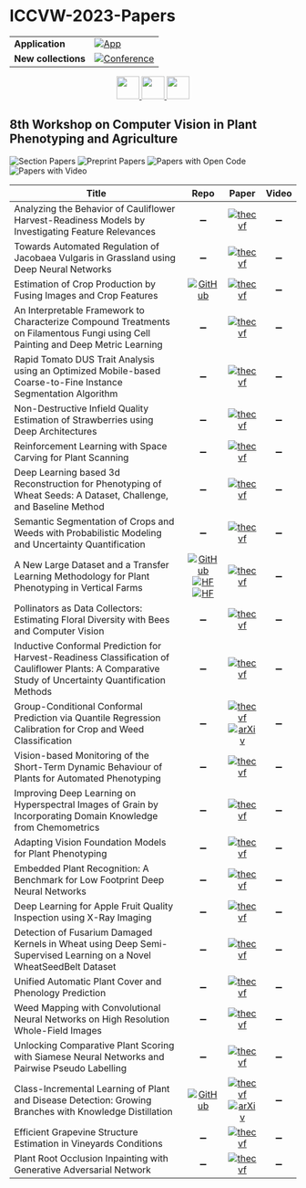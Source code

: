 # ICCVW-2023-Papers

<table>
    <tr>
        <td><strong>Application</strong></td>
        <td>
            <a href="https://huggingface.co/spaces/DmitryRyumin/NewEraAI-Papers" style="float:left;">
                <img src="https://img.shields.io/badge/🤗-NewEraAI--Papers-FFD21F.svg" alt="App" />
            </a>
        </td>
    </tr>
    <tr>
        <td><strong>New collections</strong></td>
        <td>
            <a href="https://github.com/DmitryRyumin/ICCV-2023-Papers/blob/main/README.md">
                <img src="http://img.shields.io/badge/ICCV-2025-0073AE.svg" alt="Conference">
            </a>
        </td>
    </tr>
</table>

<div align="center">
    <a href="https://github.com/DmitryRyumin/ICCV-2023-Papers/blob/main/sections/2023/workshops/w-and-challenge-on-deepfake-analysis-and-detection.md">
        <img src="https://cdn.jsdelivr.net/gh/DmitryRyumin/NewEraAI-Papers@main/images/left.svg" width="40" alt="" />
    </a>
    <a href="https://github.com/DmitryRyumin/ICCV-2023-25-Papers/blob/main/README_2023.md">
        <img src="https://cdn.jsdelivr.net/gh/DmitryRyumin/NewEraAI-Papers@main/images/home.svg" width="40" alt="" />
    </a>
    <a href="https://github.com/DmitryRyumin/ICCV-2023-Papers/blob/main/sections/2023/workshops/w-on-new-ideas-in-vision-transformers.md">
        <img src="https://cdn.jsdelivr.net/gh/DmitryRyumin/NewEraAI-Papers@main/images/right.svg" width="40" alt="" />
    </a>
</div>

## 8th Workshop on Computer Vision in Plant Phenotyping and Agriculture

![Section Papers](https://img.shields.io/badge/Section%20Papers-25-42BA16) ![Preprint Papers](https://img.shields.io/badge/Preprint%20Papers-2-b31b1b) ![Papers with Open Code](https://img.shields.io/badge/Papers%20with%20Open%20Code-3-1D7FBF) ![Papers with Video](https://img.shields.io/badge/Papers%20with%20Video-0-FF0000)

| **Title** | **Repo** | **Paper** | **Video** |
|-----------|:--------:|:---------:|:---------:|
| Analyzing the Behavior of Cauliflower Harvest-Readiness Models by Investigating Feature Relevances | :heavy_minus_sign: | [![thecvf](https://img.shields.io/badge/pdf-thecvf-7395C5.svg)](https://openaccess.thecvf.com/content/ICCV2023W/CVPPA/papers/Penzel_Analyzing_the_Behavior_of_Cauliflower_Harvest-Readiness_Models_by_Investigating_Feature_ICCVW_2023_paper.pdf) | :heavy_minus_sign: |
| Towards Automated Regulation of Jacobaea Vulgaris in Grassland using Deep Neural Networks | :heavy_minus_sign: | [![thecvf](https://img.shields.io/badge/pdf-thecvf-7395C5.svg)](https://openaccess.thecvf.com/content/ICCV2023W/CVPPA/papers/Schauer_Towards_Automated_Regulation_of_Jacobaea_Vulgaris_in_Grassland_Using_Deep_ICCVW_2023_paper.pdf) | :heavy_minus_sign: |
| Estimation of Crop Production by Fusing Images and Crop Features | [![GitHub](https://img.shields.io/github/stars/joheras/yield-prediction?style=flat)](https://github.com/joheras/yield-prediction) | [![thecvf](https://img.shields.io/badge/pdf-thecvf-7395C5.svg)](https://openaccess.thecvf.com/content/ICCV2023W/CVPPA/papers/Casado-Garcia_Estimation_of_Crop_Production_by_Fusing_Images_and_Crop_Features_ICCVW_2023_paper.pdf) | :heavy_minus_sign: |
| An Interpretable Framework to Characterize Compound Treatments on Filamentous Fungi using Cell Painting and Deep Metric Learning | :heavy_minus_sign: | [![thecvf](https://img.shields.io/badge/pdf-thecvf-7395C5.svg)](https://openaccess.thecvf.com/content/ICCV2023W/CVPPA/papers/Lejeune_An_Interpretable_Framework_to_Characterize_Compound_Treatments_on_Filamentous_Fungi_ICCVW_2023_paper.pdf) | :heavy_minus_sign: |
| Rapid Tomato DUS Trait Analysis using an Optimized Mobile-based Coarse-to-Fine Instance Segmentation Algorithm | :heavy_minus_sign: | [![thecvf](https://img.shields.io/badge/pdf-thecvf-7395C5.svg)](https://openaccess.thecvf.com/content/ICCV2023W/CVPPA/papers/Rustia_Rapid_Tomato_DUS_Trait_Analysis_Using_an_Optimized_Mobile-Based_Coarse-to-Fine_ICCVW_2023_paper.pdf) | :heavy_minus_sign: |
| Non-Destructive Infield Quality Estimation of Strawberries using Deep Architectures | :heavy_minus_sign: | [![thecvf](https://img.shields.io/badge/pdf-thecvf-7395C5.svg)](https://openaccess.thecvf.com/content/ICCV2023W/CVPPA/papers/Jol_Non-Destructive_Infield_Quality_Estimation_of_Strawberries_Using_Deep_Architectures_ICCVW_2023_paper.pdf) | :heavy_minus_sign: |
| Reinforcement Learning with Space Carving for Plant Scanning | :heavy_minus_sign: | [![thecvf](https://img.shields.io/badge/pdf-thecvf-7395C5.svg)](https://openaccess.thecvf.com/content/ICCV2023W/CVPPA/papers/Villalpando_Reinforcement_Learning_with_Space_Carving_for_Plant_Scanning_ICCVW_2023_paper.pdf) | :heavy_minus_sign: |
| Deep Learning based 3d Reconstruction for Phenotyping of Wheat Seeds: A Dataset, Challenge, and Baseline Method | :heavy_minus_sign: | [![thecvf](https://img.shields.io/badge/pdf-thecvf-7395C5.svg)](https://openaccess.thecvf.com/content/ICCV2023W/CVPPA/papers/Cherepashkin_Deep_Learning_Based_3d_Reconstruction_for_Phenotyping_of_Wheat_Seeds_ICCVW_2023_paper.pdf) | :heavy_minus_sign: |
| Semantic Segmentation of Crops and Weeds with Probabilistic Modeling and Uncertainty Quantification | :heavy_minus_sign: | [![thecvf](https://img.shields.io/badge/pdf-thecvf-7395C5.svg)](https://openaccess.thecvf.com/content/ICCV2023W/CVPPA/papers/Celikkan_Semantic_Segmentation_of_Crops_andWeeds_with_Probabilistic_Modeling_and_Uncertainty_ICCVW_2023_paper.pdf) | :heavy_minus_sign: |
| A New Large Dataset and a Transfer Learning Methodology for Plant Phenotyping in Vertical Farms | [![GitHub](https://img.shields.io/github/stars/deepplants/AGM_plant_phenotyping?style=flat)](https://github.com/deepplants/AGM_plant_phenotyping) <br /> [![HF](https://img.shields.io/badge/🤗-dataset%201-FFD21F.svg)](https://huggingface.co/datasets/deep-plants/AGM_HS) <br /> [![HF](https://img.shields.io/badge/🤗-dataset%202-FFD21F.svg)](https://huggingface.co/datasets/deep-plants/AGM) | [![thecvf](https://img.shields.io/badge/pdf-thecvf-7395C5.svg)](https://openaccess.thecvf.com/content/ICCV2023W/CVPPA/papers/Sama_A_new_Large_Dataset_and_a_Transfer_Learning_Methodology_for_ICCVW_2023_paper.pdf) | :heavy_minus_sign: |
| Pollinators as Data Collectors: Estimating Floral Diversity with Bees and Computer Vision | :heavy_minus_sign: | [![thecvf](https://img.shields.io/badge/pdf-thecvf-7395C5.svg)](https://openaccess.thecvf.com/content/ICCV2023W/CVPPA/papers/Tausch_Pollinators_as_Data_Collectors_Estimating_Floral_Diversity_with_Bees_and_ICCVW_2023_paper.pdf) | :heavy_minus_sign: |
| Inductive Conformal Prediction for Harvest-Readiness Classification of Cauliflower Plants: A Comparative Study of Uncertainty Quantification Methods | :heavy_minus_sign: | [![thecvf](https://img.shields.io/badge/pdf-thecvf-7395C5.svg)](https://openaccess.thecvf.com/content/ICCV2023W/CVPPA/papers/Farag_Inductive_Conformal_Prediction_for_Harvest-Readiness_Classification_of_Cauliflower_Plants_A_ICCVW_2023_paper.pdf) | :heavy_minus_sign: |
| Group-Conditional Conformal Prediction via Quantile Regression Calibration for Crop and Weed Classification | :heavy_minus_sign: | [![thecvf](https://img.shields.io/badge/pdf-thecvf-7395C5.svg)](https://openaccess.thecvf.com/content/ICCV2023W/CVPPA/papers/Melki_Group-Conditional_Conformal_Prediction_via_Quantile_Regression_Calibration_for_Crop_and_ICCVW_2023_paper.pdf) <br /> [![arXiv](https://img.shields.io/badge/arXiv-2308.15094-b31b1b.svg)](https://arxiv.org/abs/2308.15094) | :heavy_minus_sign: |
| Vision-based Monitoring of the Short-Term Dynamic Behaviour of Plants for Automated Phenotyping | :heavy_minus_sign: | [![thecvf](https://img.shields.io/badge/pdf-thecvf-7395C5.svg)](https://openaccess.thecvf.com/content/ICCV2023W/CVPPA/papers/Wagner_Vision-Based_Monitoring_of_the_Short-Term_Dynamic_Behaviour_of_Plants_for_ICCVW_2023_paper.pdf) | :heavy_minus_sign: |
| Improving Deep Learning on Hyperspectral Images of Grain by Incorporating Domain Knowledge from Chemometrics | :heavy_minus_sign: | [![thecvf](https://img.shields.io/badge/pdf-thecvf-7395C5.svg)](https://openaccess.thecvf.com/content/ICCV2023W/CVPPA/papers/Engstrom_Improving_Deep_Learning_on_Hyperspectral_Images_of_Grain_by_Incorporating_ICCVW_2023_paper.pdf) | :heavy_minus_sign: |
| Adapting Vision Foundation Models for Plant Phenotyping | :heavy_minus_sign: | [![thecvf](https://img.shields.io/badge/pdf-thecvf-7395C5.svg)](https://openaccess.thecvf.com/content/ICCV2023W/CVPPA/papers/Chen_Adapting_Vision_Foundation_Models_for_Plant_Phenotyping_ICCVW_2023_paper.pdf) | :heavy_minus_sign: |
| Embedded Plant Recognition: A Benchmark for Low Footprint Deep Neural Networks | :heavy_minus_sign: | [![thecvf](https://img.shields.io/badge/pdf-thecvf-7395C5.svg)](https://openaccess.thecvf.com/content/ICCV2023W/CVPPA/papers/Amine_Embedded_Plant_Recognition_A_Benchmark_for_low_Footprint_Deep_Neural_ICCVW_2023_paper.pdf) | :heavy_minus_sign: |
| Deep Learning for Apple Fruit Quality Inspection using X-Ray Imaging | :heavy_minus_sign: | [![thecvf](https://img.shields.io/badge/pdf-thecvf-7395C5.svg)](https://openaccess.thecvf.com/content/ICCV2023W/CVPPA/papers/Tempelaere_Deep_Learning_for_Apple_Fruit_Quality_Inspection_Using_X-Ray_Imaging_ICCVW_2023_paper.pdf) | :heavy_minus_sign: |
| Detection of Fusarium Damaged Kernels in Wheat using Deep Semi-Supervised Learning on a Novel WheatSeedBelt Dataset | :heavy_minus_sign: | [![thecvf](https://img.shields.io/badge/pdf-thecvf-7395C5.svg)](https://openaccess.thecvf.com/content/ICCV2023W/CVPPA/papers/Najafian_Detection_of_Fusarium_Damaged_Kernels_in_Wheat_Using_Deep_Semi-Supervised_ICCVW_2023_paper.pdf) | :heavy_minus_sign: |
| Unified Automatic Plant Cover and Phenology Prediction | :heavy_minus_sign: | [![thecvf](https://img.shields.io/badge/pdf-thecvf-7395C5.svg)](https://openaccess.thecvf.com/content/ICCV2023W/CVPPA/papers/Korschens_Unified_Automatic_Plant_Cover_and_Phenology_Prediction_ICCVW_2023_paper.pdf) | :heavy_minus_sign: |
| Weed Mapping with Convolutional Neural Networks on High Resolution Whole-Field Images | :heavy_minus_sign: | [![thecvf](https://img.shields.io/badge/pdf-thecvf-7395C5.svg)](https://openaccess.thecvf.com/content/ICCV2023W/CVPPA/papers/Wang_Weed_Mapping_with_Convolutional_Neural_Networks_on_High_Resolution_Whole-Field_ICCVW_2023_paper.pdf) | :heavy_minus_sign: |
| Unlocking Comparative Plant Scoring with Siamese Neural Networks and Pairwise Pseudo Labelling | :heavy_minus_sign: | [![thecvf](https://img.shields.io/badge/pdf-thecvf-7395C5.svg)](https://openaccess.thecvf.com/content/ICCV2023W/CVPPA/papers/Hartley_Unlocking_Comparative_Plant_Scoring_with_Siamese_Neural_Networks_and_Pairwise_ICCVW_2023_paper.pdf) | :heavy_minus_sign: |
| Class-Incremental Learning of Plant and Disease Detection: Growing Branches with Knowledge Distillation | [![GitHub](https://img.shields.io/github/stars/DynYKD/Continual-Plant-Detection?style=flat)](https://github.com/DynYKD/Continual-Plant-Detection) | [![thecvf](https://img.shields.io/badge/pdf-thecvf-7395C5.svg)](https://openaccess.thecvf.com/content/ICCV2023W/CVPPA/papers/Page-Fortin_Class-Incremental_Learning_of_Plant_and_Disease_Detection_Growing_Branches_with_ICCVW_2023_paper.pdf) <br /> [![arXiv](https://img.shields.io/badge/arXiv-2304.06619-b31b1b.svg)](https://arxiv.org/abs/2304.06619) | :heavy_minus_sign: |
| Efficient Grapevine Structure Estimation in Vineyards Conditions | :heavy_minus_sign: | [![thecvf](https://img.shields.io/badge/pdf-thecvf-7395C5.svg)](https://openaccess.thecvf.com/content/ICCV2023W/CVPPA/papers/Gentilhomme_Efficient_Grapevine_Structure_Estimation_in_Vineyards_Conditions_ICCVW_2023_paper.pdf) | :heavy_minus_sign: |
| Plant Root Occlusion Inpainting with Generative Adversarial Network | :heavy_minus_sign: | [![thecvf](https://img.shields.io/badge/pdf-thecvf-7395C5.svg)](https://openaccess.thecvf.com/content/ICCV2023W/CVPPA/papers/Song_Plant_Root_Occlusion_Inpainting_with_Generative_Adversarial_Network_ICCVW_2023_paper.pdf) | :heavy_minus_sign: |

